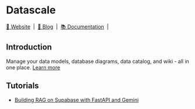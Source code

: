 # Datascale
<div align="left">
  <a href="https://getdatascale.com">🐧 Website</a> &nbsp;|&nbsp;
  <a href="https://blog.getdatascale.com">📰 Blog</a> &nbsp;|&nbsp;
  <a href="https://docs.getdatascale.com">📚 Documentation</a> &nbsp;|&nbsp;
</div>


## Introduction

Manage your data models, database diagrams, data catalog, and wiki - all in one place. [Learn more](https://getdatascale.com)

## Tutorials

* [Building RAG on Supabase with FastAPI and Gemini](./cookbook/tutorials/mcp_rag/)